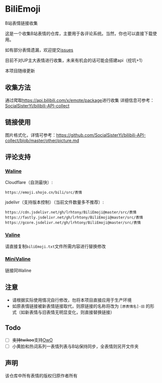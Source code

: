# BiliEmoji
 B站表情链接收集

这是一个收集B站表情的仓库，主要用于各评论系统。当然，你也可以直接下载使用。
 
如有部分表情遗漏，欢迎提交[issues](https://github.com/lrhtony/biliEmoji/issues)

目前不对UP主大表情进行收集，未来有机会的话可能会搭建api（挖坑+1）

本项目随缘更新

## 收集方法
通过爬取<https://api.bilibili.com/x/emote/package>进行收集
详细信息可参考：[SocialSisterYi/bilibili-API-collect](https://github.com/SocialSisterYi/bilibili-API-collect/blob/master/emoji/list.md#%E8%8E%B7%E5%8F%96%E6%8C%87%E5%AE%9A%E7%9A%84%E8%A1%A8%E6%83%85%E5%8C%85%E6%98%8E%E7%BB%86)

## 链接使用
图片格式化，详情可参考：<https://github.com/SocialSisterYi/bilibili-API-collect/blob/master/other/picture.md>

## 评论支持
### [Waline](https://waline.js.org)
Cloudflare（自测最快）:
```
https://emoji.shojo.cn/bili/src/表情
```
jsdelivr（支持版本控制）（当前文件数量多不推荐）:
```
https://cdn.jsdelivr.net/gh/lrhtony/BiliEmoji@master/src/表情
https://fastly.jsdelivr.net/gh/lrhtony/BiliEmoji@master/src/表情
https://gcore.jsdelivr.net/gh/lrhtony/BiliEmoji@master/src/表情
```


### [Valine](https://valine.js.org)
请直接复制`biliEmoji.txt`文件所需内容进行替换修改

### [MiniValine](https://minivaline.js.org)
链接同Waline


## 注意
- 请根据实际使用情况自行修改，勿将本项目直接应用于生产环境
- 如原表情链接被新表情链接取代，则原链接的名称将改为 `[原表情名]-旧` 的形式（如新表情与旧表情无明显变化，则直接替换链接）

## Todo
- [ ] ~~支持twikoo~~支持[OwO](https://github.com/DIYgod/OwO)
- [ ] 小黄脸和热词系列一表情列表与B站保持同步，全表情则另开文件夹

## 声明
该仓库中所有表情的版权归原作者所有